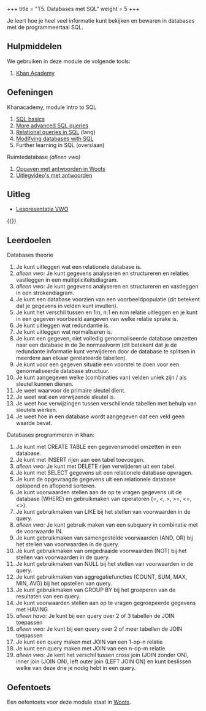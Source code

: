 +++
title = "T5. Databases met SQL"
weight = 5
+++

Je leert hoe je heel veel informatie kunt bekijken en bewaren in databases met de programmeertaal SQL.
<!--more-->

## Hulpmiddelen
We gebruiken in deze module de volgende tools:
1. [Khan Academy](/tools/khan/)

## Oefeningen
Khanacademy, module Intro to SQL
1. [SQL basics](https://www.khanacademy.org/computing/computer-programming/sql#sql-basics)
2. [More advanced SQL queries](https://www.khanacademy.org/computing/computer-programming/sql#more-advanced-sql-queries)
3. [Relational queries in SQL](https://www.khanacademy.org/computing/computer-programming/sql#relational-queries-in-sql) (lang)
4. [Modifying databases with SQL](https://www.khanacademy.org/computing/computer-programming/sql#modifying-databases-with-sql)
1. Further learning in SQL (overslaan)

Ruimtedatabase *(alleen vwo)*
1. [Opgaven met antwoorden in Woots](https://app.woots.nl)
2. [Uitlegvideo's met antwoorden](https://www.youtube.com/playlist?list=PLpTljPS--R5DB_lVbQ2HzzQD0eADMwjf3)

## Uitleg
- [Lespresentatie VWO](../handout_lespresentatie_databases_vwo.pdf)


{{<youtube id="https://www.youtube.com/playlist?list=PLpTljPS--R5DXZh6jR-dKteKGtJmHI-yi">}}

## Leerdoelen

Databases theorie
1. Je kunt uitleggen wat een relationele database is.
1.  *alleen vwo:* Je kunt gegevens analyseren en structureren en relaties vastleggen in een multipliciteitsdiagram.
1.  *alleen vwo:* Je kunt gegevens analyseren en structureren en vastleggen in een strokendiagram.
1. Je kunt een database voorzien van een voorbeeldpopulatie (dit betekent dat je gegevens in velden kunt invullen).
1. Je kunt het verschil tussen en 1:n, n:1 en n:m relatie uitleggen en je kunt in een gegeven voorbeeld aangeven van welke relatie sprake is.
1. Je kunt uitleggen wat redundantie is.
1. Je kunt uitleggen wat normaliseren is.
1. Je kunt een gegeven, niet volledig genormaliseerde database omzetten naar een database in de 3e normaalvorm (dit betekent dat je de redundante informatie kunt verwijderen door de database te splitsen in meerdere aan elkaar gerelateerde tabellen).
1. Je kunt voor een gegeven situatie een voorstel te doen voor een genormaliseerde database structuur.
1. Je kunt aangegeven welke (combinaties van) velden uniek zijn / als sleutel kunnen dienen.
1. Je weet waarvoor de primaire sleutel dient.
1. Je weet wat een verwijzende sleutel is.
1. Je weet hoe verwijzingen tussen verschillende tabellen met behulp van sleutels werken.
1. Je weet hoe in een database wordt aangegeven dat een veld geen waarde bevat.

Databases programmeren in khan:
1. Je kunt met CREATE TABLE een gegevensmodel omzetten in een database.
1. Je kunt met INSERT rijen aan een tabel toevoegen.
1. *alleen vwo:* Je kunt met DELETE rijen verwijderen uit een tabel.
1. Je kunt met SELECT gegevens uit een relationele database opvragen.
1. Je kunt de opgevraagde gegevens uit een relationele database oplopend en aflopend sorteren.
1. Je kunt voorwaarden stellen aan de op te vragen gegevens uit de database (WHERE) en gebruikmaken van operatoren (=, <, >, >=, <=, <>).
1. Je kunt gebruikmaken van LIKE bij het stellen van voorwaarden in de query.
1. *alleen vwo:* Je kunt gebruik maken van een subquery in combinatie met de voorwaarde IN.
1. Je kunt gebruikmaken van samengestelde voorwaarden (AND, OR) bij het stellen van voorwaarden in de query.
1. Je kunt gebruikmaken van omgedraaide voorwaarden (NOT) bij het stellen van voorwaarden in de query.
1. Je kunt gebruikmaken van NULL bij het stellen van voorwaarden in de query.
1. Je kunt gebruikmaken van aggregatiefuncties (COUNT, SUM, MAX, MIN, AVG) bij het opstellen van query.
1. Je kunt gebruikmaken van GROUP BY bij het groeperen van de resultaten van een query.
1. Je kunt voorwaarden stellen aan op te vragen gegroepeerde gegevens met HAVING
1. *alleen havo:* Je kunt bij een query over 2 of 3 tabellen de JOIN toepassen
1. *alleen vwo:* Je kunt bij een query over 2 of meer tabellen de JOIN toepassen
1. Je kunt een query maken met JOIN van een 1-op-n relatie
1. Je kunt een query maken met JOIN van een n-op-m relatie
1. *alleen vwo:* Je kent het verschil tussen cross join (JOIN zonder ON), inner join (JOIN ON), left outer join (LEFT JOIN ON) en kunt beslissen welke van deze drie je nodig hebt in een query.

## Oefentoets
Een oefentoets voor deze module staat in [Woots](https://app.woots.nl).


